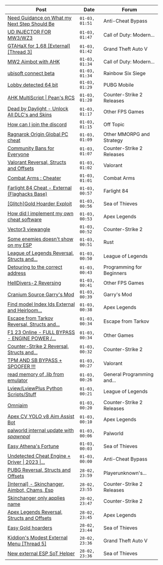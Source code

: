 |Post|Date|Forum|
|----|----|-----|
|[Need Guidance on What my Next Step Should Be](https://www.unknowncheats.me/forum/anti-cheat-bypass/625263-guidance-step.html)|`01-03, 01:51`|Anti-Cheat Bypass|
|[UD INJECTOR FOR MW3/WZ3](https://www.unknowncheats.me/forum/call-of-duty-modern-warfare-iii/625251-ud-injector-mw3-wz3.html)|`01-03, 01:47`|Call of Duty: Modern...|
|[GTAHaX for 1.68 \[External\] \[Thread 3\]](https://www.unknowncheats.me/forum/grand-theft-auto-v/461672-gtahax-1-68-external-thread-3-a.html)|`01-03, 01:42`|Grand Theft Auto V|
|[MW2 Aimbot with AHK](https://www.unknowncheats.me/forum/call-of-duty-modern-warfare-ii/566722-mw2-aimbot-ahk.html)|`01-03, 01:34`|Call of Duty: Modern...|
|[ubisoft connect beta](https://www.unknowncheats.me/forum/rainbow-six-siege/623614-ubisoft-connect-beta.html)|`01-03, 01:34`|Rainbow Six Siege|
|[Lobby detected 64 bit](https://www.unknowncheats.me/forum/pubg-mobile/625196-lobby-detected-64-bit.html)|`01-03, 01:29`|PUBG Mobile|
|[AHK MultiScript \| Pean's RCS](https://www.unknowncheats.me/forum/counter-strike-2-releases/605440-ahk-multiscript-peans-rcs.html)|`01-03, 01:20`|Counter-Strike 2 Releases|
|[Dead by Daylight - Unlock All DLC's and Skins](https://www.unknowncheats.me/forum/other-fps-games/625318-dead-daylight-unlock-dlcs-skins.html)|`01-03, 01:17`|Other FPS Games|
|[How can I join the discord](https://www.unknowncheats.me/forum/off-topic/293336-join-discord.html)|`01-03, 01:15`|Off Topic|
|[Ragnarok Origin Global PC cheat](https://www.unknowncheats.me/forum/other-mmorpg-and-strategy/624052-ragnarok-origin-global-pc-cheat.html)|`01-03, 01:09`|Other MMORPG and Strategy|
|[Community Bans for Everyone](https://www.unknowncheats.me/forum/counter-strike-2-releases/625317-community-bans.html)|`01-03, 01:07`|Counter-Strike 2 Releases|
|[Valorant Reversal, Structs and Offsets](https://www.unknowncheats.me/forum/valorant/385792-valorant-reversal-structs-offsets.html)|`01-03, 01:02`|Valorant|
|[Combat Arms : Cheater](https://www.unknowncheats.me/forum/combat-arms/611163-combat-arms-cheater.html)|`01-03, 01:01`|Combat Arms|
|[Farlight 84 Cheat - External (Flaghacks Base)](https://www.unknowncheats.me/forum/farlight-84-a/611333-farlight-84-cheat-external-flaghacks-base.html)|`01-03, 00:57`|Farlight 84|
|[\[Glitch\]Gold Hoarder Exploit](https://www.unknowncheats.me/forum/sea-of-thieves/625316-glitch-gold-hoarder-exploit.html)|`01-03, 00:56`|Sea of Thieves|
|[How did I implement my own cheat software](https://www.unknowncheats.me/forum/apex-legends/625315-implement-own-cheat-software.html)|`01-03, 00:53`|Apex Legends|
|[Vector3 viewangle](https://www.unknowncheats.me/forum/counter-strike-2-a/625314-vector3-viewangle.html)|`01-03, 00:52`|Counter-Strike 2|
|[Some enemies doesn't show on my ESP](https://www.unknowncheats.me/forum/rust/624794-enemies-doesnt-esp.html)|`01-03, 00:51`|Rust|
|[League of Legends Reversal, Structs and...](https://www.unknowncheats.me/forum/league-of-legends/310587-league-legends-reversal-structs-offsets.html)|`01-03, 00:50`|League of Legends|
|[Detouring to the correct address](https://www.unknowncheats.me/forum/programming-for-beginners/625312-detouring-correct-address.html)|`01-03, 00:43`|Programming for Beginners|
|[HellDivers-2 Reversing](https://www.unknowncheats.me/forum/other-fps-games/623128-helldivers-2-reversing.html)|`01-03, 00:41`|Other FPS Games|
|[Cranium Source Garry's Mod](https://www.unknowncheats.me/forum/garry-s-mod/624148-cranium-source-garrys-mod.html)|`01-03, 00:39`|Garry's Mod|
|[Find model Index Ids External and Heirloom...](https://www.unknowncheats.me/forum/apex-legends/625276-model-index-ids-external-heirloom-animations.html)|`01-03, 00:38`|Apex Legends|
|[Escape from Tarkov Reversal, Structs and...](https://www.unknowncheats.me/forum/escape-from-tarkov/226519-escape-tarkov-reversal-structs-offsets.html)|`01-03, 00:34`|Escape from Tarkov|
|[F1 23 Online - FULL BYPASS - ENGINE POWER /...](https://www.unknowncheats.me/forum/other-games/566121-f1-23-online-bypass-engine-power-grip-hack.html)|`01-03, 00:34`|Other Games|
|[Counter-Strike 2 Reversal, Structs and...](https://www.unknowncheats.me/forum/counter-strike-2-a/576077-counter-strike-2-reversal-structs-offsets.html)|`01-03, 00:32`|Counter-Strike 2|
|[TPM AND SB BYPASS + SPOOFER !!!](https://www.unknowncheats.me/forum/valorant/623808-tpm-sb-bypass-spoofer.html)|`01-03, 00:27`|Valorant|
|[read memory of .lib from emulator](https://www.unknowncheats.me/forum/general-programming-and-reversing/625118-read-memory-lib-emulator.html)|`01-03, 00:26`|General Programming and...|
|[Lview/LviewPlus Python Scripts/Stuff](https://www.unknowncheats.me/forum/league-of-legends/617981-lview-lviewplus-python-scripts-stuff.html)|`01-03, 00:21`|League of Legends|
|[Omniaim](https://www.unknowncheats.me/forum/counter-strike-2-releases/621358-omniaim.html)|`01-03, 00:20`|Counter-Strike 2 Releases|
|[Apex CV YOLO v8 Aim Assist Bot](https://www.unknowncheats.me/forum/apex-legends/624584-apex-cv-yolo-v8-aim-assist-bot.html)|`01-03, 00:10`|Apex Legends|
|[palworld internal update with *spawnpal*](https://www.unknowncheats.me/forum/palworld/623520-palworld-internal-update-spawnpal.html)|`01-03, 00:06`|Palworld|
|[Easy Athena's Fortune](https://www.unknowncheats.me/forum/sea-of-thieves/624897-easy-athenas-fortune.html)|`01-03, 00:03`|Sea of Thieves|
|[Undetected Cheat Engine + Driver \| 2023 \|...](https://www.unknowncheats.me/forum/anti-cheat-bypass/504191-undetected-cheat-engine-driver-2023-bypass-anticheats-eac.html)|`01-03, 00:00`|Anti-Cheat Bypass|
|[PUBG Reversal, Structs and Offsets](https://www.unknowncheats.me/forum/playerunknown-s-battlegrounds/214976-pubg-reversal-structs-offsets.html)|`28-02, 23:59`|Playerunknown's...|
|[\[Internal\] - Skinchanger, Aimbot, Chams, Esp](https://www.unknowncheats.me/forum/counter-strike-2-releases/625288-internal-skinchanger-aimbot-chams-esp.html)|`28-02, 23:55`|Counter-Strike 2 Releases|
|[Skinchanger only applies name](https://www.unknowncheats.me/forum/counter-strike-2-a/625212-skinchanger-applies-name.html)|`28-02, 23:47`|Counter-Strike 2|
|[Apex Legends Reversal, Structs and Offsets](https://www.unknowncheats.me/forum/apex-legends/319804-apex-legends-reversal-structs-offsets.html)|`28-02, 23:45`|Apex Legends|
|[Easy Gold hoarders](https://www.unknowncheats.me/forum/sea-of-thieves/624896-easy-gold-hoarders.html)|`28-02, 23:44`|Sea of Thieves|
|[Kiddion's Modest External Menu \[Thread 5\]](https://www.unknowncheats.me/forum/grand-theft-auto-v/576854-kiddions-modest-external-menu-thread-5-a.html)|`28-02, 23:36`|Grand Theft Auto V|
|[New external ESP SoT Helper](https://www.unknowncheats.me/forum/sea-of-thieves/581265-external-esp-sot-helper.html)|`28-02, 23:36`|Sea of Thieves|
